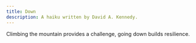 ```yaml
---
title: Down
description: A haiku written by David A. Kennedy.
---
```


Climbing the mountain
provides a challenge, going
down builds resilience.
